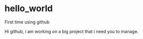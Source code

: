 # hello_world
First time using github

Hi github, i am working on a big project that i need you to manage.

